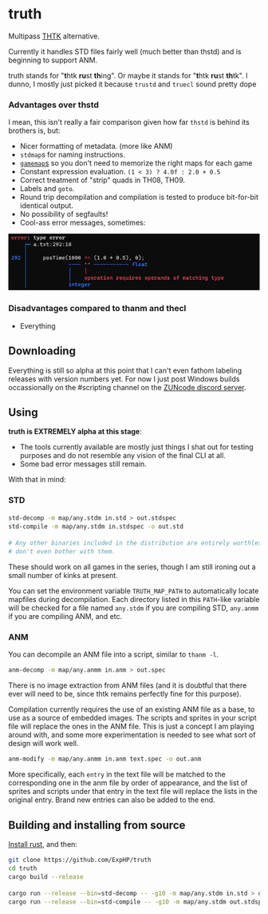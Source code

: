 # truth

Multipass [THTK](https://github.com/thpatch/thtk/) alternative.

Currently it handles STD files fairly well (much better than thstd) and is beginning to support ANM.

truth stands for "**t**htk **ru**st **th**ing".  Or maybe it stands for "**t**htk **ru**st **th**tk". I dunno, I mostly just picked it because `trustd` and `truecl` sound pretty dope

### Advantages over thstd

I mean, this isn't really a fair comparison given how far `thstd` is behind its brothers is, but:

* Nicer formatting of metadata. (more like ANM)
* `stdmap`s for naming instructions.
* [`gamemap`s](./map/any.stdm) so you don't need to memorize the right maps for each game
* Constant expression evaluation.  `(1 < 3) ? 4.0f : 2.0 + 0.5`
* Correct treatment of "strip" quads in TH08, TH09.
* Labels and `goto`.
* Round trip decompilation and compilation is tested to produce bit-for-bit identical output.
* No possibility of segfaults!
* Cool-ass error messages, sometimes:

![Sexy error message example](./doc/img/sexy-error.png)

### Disadvantages compared to thanm and thecl

* Everything

## Downloading

Everything is still so alpha at this point that I can't even fathom labeling releases with version numbers yet. For now I just post Windows builds occassionally on the #scripting channel on the [ZUNcode discord server](https://discord.gg/fvPJvHJ).

## Using

**truth is EXTREMELY alpha at this stage**:

* The tools currently available are mostly just things I shat out for testing purposes and do not resemble any vision of the final CLI at all.
* Some bad error messages still remain.

With that in mind:

### STD

```sh
std-decomp -m map/any.stdm in.std > out.stdspec
std-compile -m map/any.stdm in.stdspec -o out.std

# Any other binaries included in the distribution are entirely worthless testing tools,
# don't even bother with them.
```

These should work on all games in the series, though I am still ironing out a small number of kinks at present.

You can set the environment variable `TRUTH_MAP_PATH` to automatically locate mapfiles during decompilation.  Each directory listed in this `PATH`-like variable will be checked for a file named `any.stdm` if you are compiling STD, `any.anmm` if you are compiling ANM, and etc.  

### ANM

You can decompile an ANM file into a script, similar to `thanm -l`.
```sh
anm-decomp -m map/any.anmm in.anm > out.spec
```

There is no image extraction from ANM files (and it is doubtful that there ever will need to be, since thtk remains perfectly fine for this purpose).

Compilation currently requires the use of an existing ANM file as a base, to use as a source of embedded images.  The scripts and sprites in your script file will replace the ones in the ANM file.  This is just a concept I am playing around with, and some more experimentation is needed to see what sort of design will work well.

```sh
anm-modify -m map/any.anmm in.anm text.spec -o out.anm
```

More specifically, each `entry` in the text file will be matched to the corresponding one in the anm file by order of appearance, and the list of sprites and scripts under that entry in the text file will replace the lists in the original entry.  Brand new entries can also be added to the end.

## Building and installing from source

[Install rust](https://rustup.rs/), and then:

```sh
git clone https://github.com/ExpHP/truth
cd truth
cargo build --release

cargo run --release --bin=std-decomp -- -g10 -m map/any.stdm in.std > out.stdspec
cargo run --release --bin=std-compile -- -g10 -m map/any.stdm out.stdspec > in.std
```

